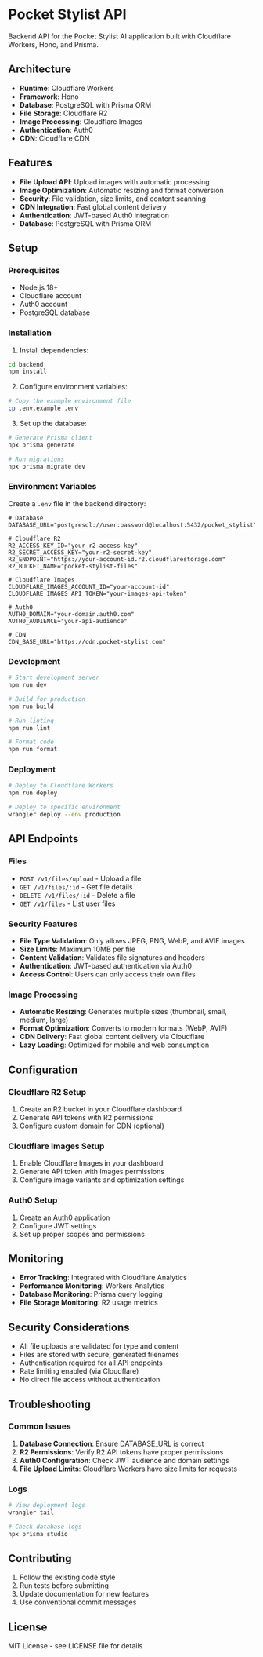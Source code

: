 # Pocket Stylist API

Backend API for the Pocket Stylist AI application built with Cloudflare Workers, Hono, and Prisma.

## Architecture

- **Runtime**: Cloudflare Workers
- **Framework**: Hono
- **Database**: PostgreSQL with Prisma ORM
- **File Storage**: Cloudflare R2
- **Image Processing**: Cloudflare Images
- **Authentication**: Auth0
- **CDN**: Cloudflare CDN

## Features

- **File Upload API**: Upload images with automatic processing
- **Image Optimization**: Automatic resizing and format conversion
- **Security**: File validation, size limits, and content scanning
- **CDN Integration**: Fast global content delivery
- **Authentication**: JWT-based Auth0 integration
- **Database**: PostgreSQL with Prisma ORM

## Setup

### Prerequisites

- Node.js 18+
- Cloudflare account
- Auth0 account
- PostgreSQL database

### Installation

1. Install dependencies:
```bash
cd backend
npm install
```

2. Configure environment variables:
```bash
# Copy the example environment file
cp .env.example .env
```

3. Set up the database:
```bash
# Generate Prisma client
npx prisma generate

# Run migrations
npx prisma migrate dev
```

### Environment Variables

Create a `.env` file in the backend directory:

```env
# Database
DATABASE_URL="postgresql://user:password@localhost:5432/pocket_stylist"

# Cloudflare R2
R2_ACCESS_KEY_ID="your-r2-access-key"
R2_SECRET_ACCESS_KEY="your-r2-secret-key"
R2_ENDPOINT="https://your-account-id.r2.cloudflarestorage.com"
R2_BUCKET_NAME="pocket-stylist-files"

# Cloudflare Images
CLOUDFLARE_IMAGES_ACCOUNT_ID="your-account-id"
CLOUDFLARE_IMAGES_API_TOKEN="your-images-api-token"

# Auth0
AUTH0_DOMAIN="your-domain.auth0.com"
AUTH0_AUDIENCE="your-api-audience"

# CDN
CDN_BASE_URL="https://cdn.pocket-stylist.com"
```

### Development

```bash
# Start development server
npm run dev

# Build for production
npm run build

# Run linting
npm run lint

# Format code
npm run format
```

### Deployment

```bash
# Deploy to Cloudflare Workers
npm run deploy

# Deploy to specific environment
wrangler deploy --env production
```

## API Endpoints

### Files

- `POST /v1/files/upload` - Upload a file
- `GET /v1/files/:id` - Get file details
- `DELETE /v1/files/:id` - Delete a file
- `GET /v1/files` - List user files

### Security Features

- **File Type Validation**: Only allows JPEG, PNG, WebP, and AVIF images
- **Size Limits**: Maximum 10MB per file
- **Content Validation**: Validates file signatures and headers
- **Authentication**: JWT-based authentication via Auth0
- **Access Control**: Users can only access their own files

### Image Processing

- **Automatic Resizing**: Generates multiple sizes (thumbnail, small, medium, large)
- **Format Optimization**: Converts to modern formats (WebP, AVIF)
- **CDN Delivery**: Fast global content delivery via Cloudflare
- **Lazy Loading**: Optimized for mobile and web consumption

## Configuration

### Cloudflare R2 Setup

1. Create an R2 bucket in your Cloudflare dashboard
2. Generate API tokens with R2 permissions
3. Configure custom domain for CDN (optional)

### Cloudflare Images Setup

1. Enable Cloudflare Images in your dashboard
2. Generate API token with Images permissions
3. Configure image variants and optimization settings

### Auth0 Setup

1. Create an Auth0 application
2. Configure JWT settings
3. Set up proper scopes and permissions

## Monitoring

- **Error Tracking**: Integrated with Cloudflare Analytics
- **Performance Monitoring**: Workers Analytics
- **Database Monitoring**: Prisma query logging
- **File Storage Monitoring**: R2 usage metrics

## Security Considerations

- All file uploads are validated for type and content
- Files are stored with secure, generated filenames
- Authentication required for all API endpoints
- Rate limiting enabled (via Cloudflare)
- No direct file access without authentication

## Troubleshooting

### Common Issues

1. **Database Connection**: Ensure DATABASE_URL is correct
2. **R2 Permissions**: Verify R2 API tokens have proper permissions
3. **Auth0 Configuration**: Check JWT audience and domain settings
4. **File Upload Limits**: Cloudflare Workers have size limits for requests

### Logs

```bash
# View deployment logs
wrangler tail

# Check database logs
npx prisma studio
```

## Contributing

1. Follow the existing code style
2. Run tests before submitting
3. Update documentation for new features
4. Use conventional commit messages

## License

MIT License - see LICENSE file for details